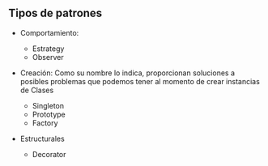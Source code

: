 ## Tipos de patrones

* Comportamiento: 
  * Estrategy
  * Observer

* Creación: 
Como su nombre lo indica, proporcionan soluciones a posibles problemas que podemos tener al momento de crear instancias de Clases
  * Singleton 
  * Prototype
  * Factory

* Estructurales
  * Decorator
